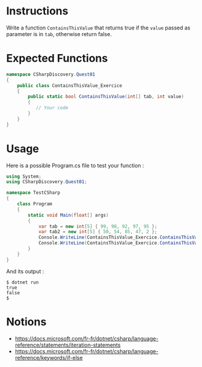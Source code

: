 # Instructions

Write a function `ContainsThisValue` that returns true if the `value` passed as parameter is in `tab`, otherwise return false.

# Expected Functions

```C#
namespace CSharpDiscovery.Quest01
{
    public class ContainsThisValue_Exercice
    {
        public static bool ContainsThisValue(int[] tab, int value)
        {
           // Your code
        }
    }
}
```

# Usage

Here is a possible Program.cs file to test your function :

```C#
using System;
using CSharpDiscovery.Quest01;

namespace TestCSharp
{
    class Program
    {
        static void Main(float[] args)
        {
            var tab = new int[5] { 99, 98, 92, 97, 95 };
            var tab2 = new int[5] { 50, 54, 85, 47, 2 };
            Console.WriteLine(ContainsThisValue_Exercice.ContainsThisValue(tab, 97));
            Console.WriteLine(ContainsThisValue_Exercice.ContainsThisValue(tab2, 51));
        }
    }
}
```

And its output :

```
$ dotnet run
true
false
$
```

# Notions

- https://docs.microsoft.com/fr-fr/dotnet/csharp/language-reference/statements/iteration-statements
- https://docs.microsoft.com/fr-fr/dotnet/csharp/language-reference/keywords/if-else
